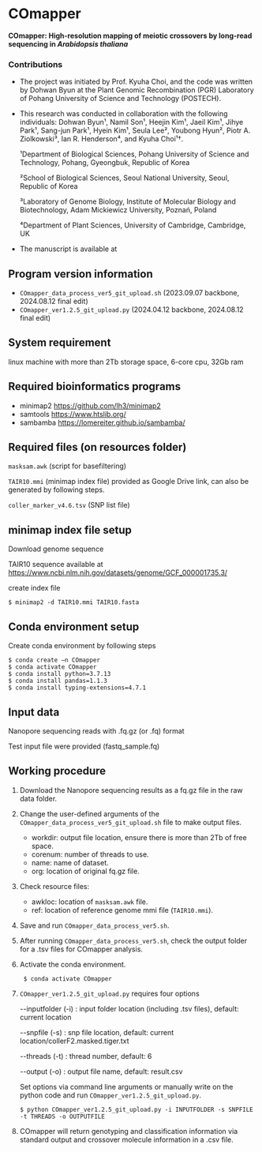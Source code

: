 # COmapper

**COmapper: High-resolution mapping of meiotic crossovers by long-read sequencing in _Arabidopsis thaliana_**

### Contributions

- The project was initiated by Prof. Kyuha Choi, and the code was written by Dohwan Byun at the Plant Genomic Recombination (PGR) Laboratory of Pohang University of Science and Technology (POSTECH).
- This research was conducted in collaboration with the following individuals: Dohwan Byun¹, Namil Son¹, Heejin Kim¹, Jaeil Kim¹, Jihye Park¹, Sang-jun Park¹, Hyein Kim¹, Seula Lee², Youbong Hyun², Piotr A. Ziolkowski³, Ian R. Henderson⁴, and Kyuha Choi¹†.

  ¹Department of Biological Sciences, Pohang University of Science and Technology, Pohang, Gyeongbuk, Republic of Korea

  ²School of Biological Sciences, Seoul National University, Seoul, Republic of Korea

  ³Laboratory of Genome Biology, Institute of Molecular Biology and Biotechnology, Adam Mickiewicz University, Poznań, Poland

  ⁴Department of Plant Sciences, University of Cambridge, Cambridge, UK

- The manuscript is available at

## Program version information
    
- `COmapper_data_process_ver5_git_upload.sh` (2023.09.07 backbone, 2024.08.12 final edit)
- `COmapper_ver1.2.5_git_upload.py` (2024.04.12 backbone, 2024.08.12 final edit)

## System requirement

linux machine with more than 2Tb storage space, 6-core cpu, 32Gb ram

## Required bioinformatics programs
    
- minimap2 https://github.com/lh3/minimap2
- samtools https://www.htslib.org/
- sambamba https://lomereiter.github.io/sambamba/

## Required files (on resources folder)
    
  `masksam.awk` (script for basefiltering)
    
  `TAIR10.mmi` (minimap index file) provided as Google Drive link, can also be generated by following steps.

  `coller_marker_v4.6.tsv` (SNP list file)

## minimap index file setup
    
Download genome sequence

TAIR10 sequence available at https://www.ncbi.nlm.nih.gov/datasets/genome/GCF_000001735.3/
    
create index file

    $ minimap2 -d TAIR10.mmi TAIR10.fasta

## Conda environment setup

Create conda environment by following steps

    $ conda create –n COmapper
    $ conda activate COmapper
    $ conda install python=3.7.13
    $ conda install pandas=1.1.3
    $ conda install typing-extensions=4.7.1

## Input data
Nanopore sequencing reads with .fq.gz (or .fq) format

Test input file were provided (fastq_sample.fq)

## Working procedure

1.	Download the Nanopore sequencing results as a fq.gz file in the raw data folder.

2.	Change the user-defined arguments of the `COmapper_data_process_ver5_git_upload.sh` file to make output files.
    - workdir: output file location, ensure there is more than 2Tb of free space.
  	- corenum: number of threads to use.
  	- name: name of dataset.
  	- org: location of original fq.gz file.

3. Check resource files:
   - awkloc: location of `masksam.awk` file.
   - ref: location of reference genome mmi file (`TAIR10.mmi`).

4. Save and run `COmapper_data_process_ver5.sh`.

5. After running `COmapper_data_process_ver5.sh`, check the output folder for a .tsv files for COmapper analysis.

6. Activate the conda environment.

        $ conda activate COmapper

7. `COmapper_ver1.2.5_git_upload.py` requires four options

   --inputfolder (-i) : input folder location (including .tsv files), default: current location
   
   --snpfile (-s) : snp file location, default: current location/collerF2.masked.tiger.txt

   --threads (-t) : thread number, default: 6

   --output (-o) : output file name, default: result.csv

   Set options via command line arguments or manually write on the python code and run `COmapper_ver1.2.5_git_upload.py`.

       $ python COmapper_ver1.2.5_git_upload.py -i INPUTFOLDER -s SNPFILE -t THREADS -o OUTPUTFILE

8. COmapper will return genotyping and classification information via standard output and crossover molecule information in a .csv file.
